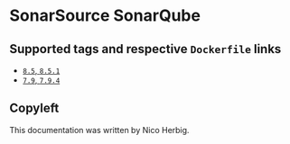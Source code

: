 # SonarSource SonarQube

## Supported tags and respective `Dockerfile` links

-	[`8.5`, `8.5.1`](https://github.com/nicoherbigio/docker-sonarsource-sonarqube/blob/master/8.5/debian/default/Dockerfile)
-	[`7.9`, `7.9.4`](https://github.com/nicoherbigio/docker-sonarsource-sonarqube/blob/master/7.9/debian/default/Dockerfile)

## Copyleft

This documentation was written by Nico Herbig.
